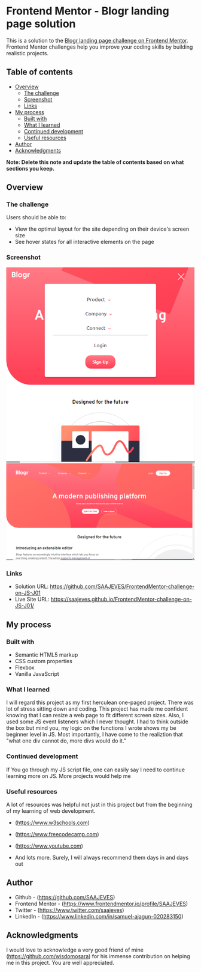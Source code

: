 # Frontend Mentor - Blogr landing page solution

This is a solution to the [Blogr landing page challenge on Frontend Mentor](https://www.frontendmentor.io/challenges/blogr-landing-page-EX2RLAApP). Frontend Mentor challenges help you improve your coding skills by building realistic projects. 

## Table of contents

- [Overview](#overview)
  - [The challenge](#the-challenge)
  - [Screenshot](#screenshot)
  - [Links](#links)
- [My process](#my-process)
  - [Built with](#built-with)
  - [What I learned](#what-i-learned)
  - [Continued development](#continued-development)
  - [Useful resources](#useful-resources)
- [Author](#author)
- [Acknowledgments](#acknowledgments)

**Note: Delete this note and update the table of contents based on what sections you keep.**

## Overview

### The challenge

Users should be able to:

- View the optimal layout for the site depending on their device's screen size
- See hover states for all interactive elements on the page

### Screenshot

![](Capture%201.PNG)
![](Capture%202.PNG)


### Links

- Solution URL: https://github.com/SAAJEVES/FrontendMentor-challenge-on-JS-J01
- Live Site URL: https://saajeves.github.io/FrontendMentor-challenge-on-JS-J01/

## My process

### Built with

- Semantic HTML5 markup
- CSS custom properties
- Flexbox
- Vanilla JavaScript


### What I learned

I will regard this project as my first herculean one-paged project. There was lot of stress sitting down and coding. This project has made me confident knowing that I can resize a web page to fit different screen sizes. Also, I used some JS event listeners which I never thought. I had to think outside the box but mind you, my logic on the functions I wrote shows my be beginner level in JS.
Most importantly, I have come to the realiztion that "what one div cannot do, more divs would do it."

### Continued development

If You go through my JS script file, one can easily say I need to continue learning more on JS. More projects would help me 

### Useful resources

A lot of resources was helpful not just in this project but from the beginning of my learning of web development.
- (https://www.w3schools.com) 

- (https://www.freecodecamp.com)

- (https://www.youtube.com)

- And lots more. Surely, I will always recommend them days in and days out



## Author

- Github - (https://github.com/SAAJEVES)
- Frontend Mentor - (https://www.frontendmentor.io/profile/SAAJEVES)
- Twitter - (https://www.twitter.com/saajeves)
- LinkedIn - (https://www.linkedin.com/in/samuel-ajagun-020283150)


## Acknowledgments

I would love to acknowledge a very good friend of mine (https://github.com/wisdomosara) for his immense contribution on helping me in this project. You are well appreciated.